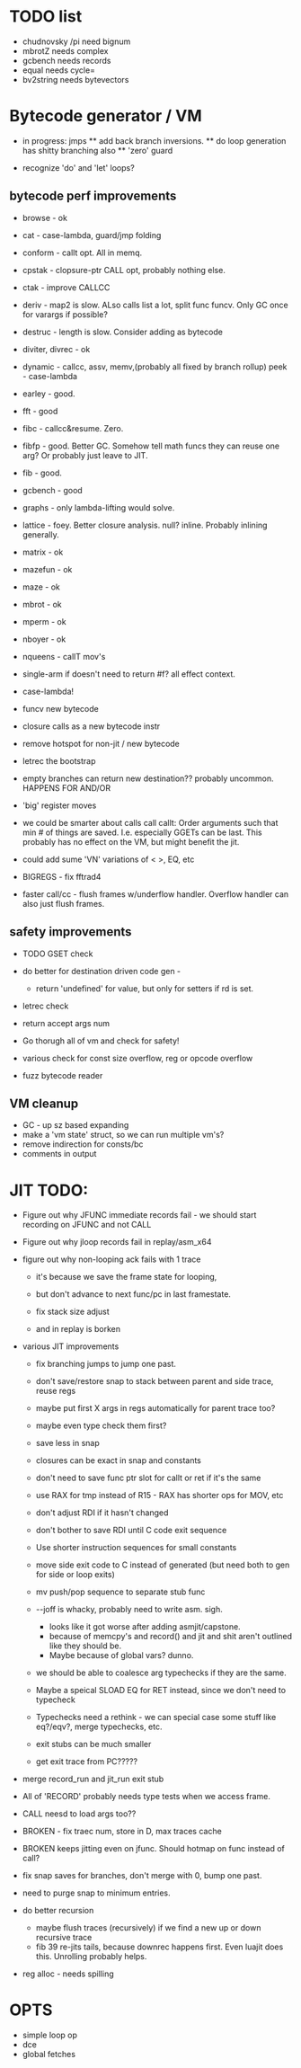 # TODO list

* chudnovsky /pi need bignum
* mbrotZ needs complex
* gcbench needs records
* equal needs cycle=
* bv2string needs bytevectors

# Bytecode generator / VM

* in progress: jmps
** add back branch inversions.
** do loop generation has shitty branching also
** 'zero' guard

* recognize 'do' and 'let' loops?

## bytecode perf improvements 

* browse - ok
* cat - case-lambda, guard/jmp folding
* conform - callt opt.  All in memq.
* cpstak - clopsure-ptr CALL opt, probably nothing else.
* ctak - improve CALLCC 
* deriv - map2 is slow. ALso calls list a lot, split func funcv.  Only GC once for varargs if possible?
* destruc - length is slow.  Consider adding as bytecode
* diviter, divrec - ok
* dynamic - callcc, assv, memv,(probably all fixed by branch rollup) peek - case-lambda
* earley - good. 
* fft - good
* fibc - callcc&resume.  Zero.
* fibfp - good.  Better GC.  Somehow tell math funcs they can reuse one arg?  Or probably just leave to JIT.
* fib - good.
* gcbench - good
* graphs - only lambda-lifting would solve.
* lattice - foey.  Better closure analysis. null? inline. Probably inlining generally.
* matrix - ok
* mazefun - ok
* maze - ok
* mbrot - ok
* mperm - ok
* nboyer - ok
* nqueens - callT mov's

* single-arm if doesn't need to return #f? all effect context.
* case-lambda!
* funcv new bytecode
* closure calls as a new bytecode instr
* remove hotspot for non-jit / new bytecode
* letrec the bootstrap
* empty branches can return new destination?? probably uncommon. HAPPENS FOR AND/OR
* 'big' register moves
* we could be smarter about calls call callt: Order arguments such that min # of things are saved.  I.e. especially GGETs can be last.
 This probably has no effect on the VM, but might benefit the jit.
* could add sume 'VN' variations of < >, EQ, etc
* BIGREGS - fix fftrad4
* faster call/cc - flush frames w/underflow handler.  Overflow handler can also just flush frames.

## safety improvements
* TODO GSET check
* do better for destination driven code gen - 
   * return 'undefined' for value, but only for setters if rd is set.
* letrec check
* return accept args num 

* Go thorugh all of vm and check for safety!
* various check for const size overflow, reg or opcode overflow
* fuzz bytecode reader

## VM cleanup
* GC - up sz based expanding
* make a 'vm state' struct, so we can run multiple vm's?
* remove indirection for consts/bc
* comments in output

# JIT TODO:
* Figure out why JFUNC immediate records fail - we should start recording on JFUNC and not CALL
* Figure out why jloop records fail in replay/asm_x64
* figure out why non-looping ack fails with 1 trace
    * it's because we save the frame state for looping, 
	* but don't advance to next func/pc in last framestate.

  * fix stack size adjust  
  * and in replay is borken
  
* various JIT improvements
  * fix branching jumps to jump one past.
  * don't save/restore snap to stack between parent and side trace, reuse regs
  * maybe put first X args in regs automatically for parent trace too?
  * maybe even type check them first?
  * save less in snap
  * closures can be exact in snap and constants
  * don't need to save func ptr slot for callt or ret if it's the same
  * use RAX for tmp instead of R15 - RAX has shorter ops for MOV, etc
  * don't adjust RDI if it hasn't changed
  * don't bother to save RDI until C code exit sequence
  * Use shorter instruction sequences for small constants
  * move side exit code to C instead of generated (but need both to gen for side or loop exits)
  * mv push/pop sequence to separate stub func
  * --joff is whacky, probably need to write asm.  sigh.
     * looks like it got worse after adding asmjit/capstone.
	 * because of memcpy's and record() and jit and shit aren't outlined like they should be.
	 * Maybe because of global vars? dunno.
  * we should be able to coalesce arg typechecks if they are the same.
  * Maybe a speical SLOAD EQ for RET instead, since we don't need to typecheck
  * Typechecks need a rethink - we can special case some stuff like eq?/eqv?, merge typechecks, etc.
  
  * exit stubs can be much smaller
  * get exit trace from PC?????

* merge record_run and jit_run exit stub
* All of 'RECORD' probably needs type tests when we access frame.

* CALL neesd to load args too??

* BROKEN - fix traec num, store in D, max traces cache
* BROKEN keeps jitting even on jfunc.  Should hotmap on func instead of call?
* fix snap saves for branches, don't merge with 0, bump one past.

* need to purge snap to minimum entries.

* do better recursion 
  * maybe flush traces (recursively) if we find a new up or down recursive trace
  * fib 39 re-jits tails, because downrec happens first.  Even luajit does this.  Unrolling probably helps.

* reg alloc - needs spilling

# OPTS

* simple loop op
* dce
* global fetches


